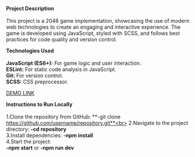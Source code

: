 **Project Description**<br><br>
This project is a 2048 game implementation, showcasing the use of modern web technologies to create an engaging and interactive experience. The game is developed using JavaScript, styled with SCSS, and follows best practices for code quality and version control.

**Technologies Used**<br><br>
**JavaScript (ES6+):** For game logic and user interaction.<br>
**ESLint:** For static code analysis in JavaScript.<br>
**Git:** For version control.<br>
**SCSS:** CSS preprocessor.

[DEMO LINK](https://getchards.github.io/2048_game/)

**Instructions to Run Locally**<br><br>
1.Clone the repository from GitHub: **-git clone https://github.com/username/repository.git**<br>
2.Navigate to the project directory: **-cd repository**<br>
3.Install dependencies: **-npm install**<br>
4.Start the project:<br>
**-npm start** or **-npm run dev**
